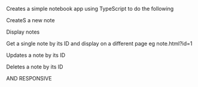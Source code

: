 Creates a simple notebook app using TypeScript to do the following 


CreateS a new note 


Display notes 


Get a single note by its ID and display on a different page eg note.html?id=1


Updates a note by its ID 


Deletes a note by its ID 


AND RESPONSIVE
